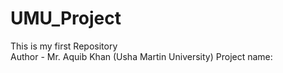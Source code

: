 # UMU_Project
This is my first Repository
<br>
Author - Mr. Aquib Khan (Usha Martin University)
Project name: 
